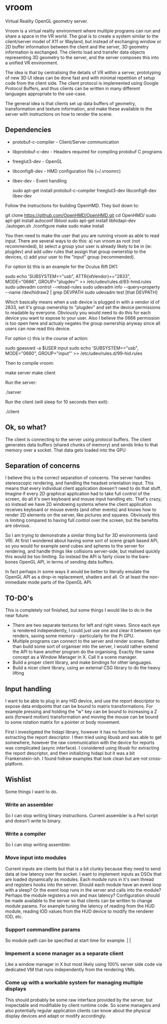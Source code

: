 # vroom
Virtual Reality OpenGL geometry server.

Vroom is a virtual reality environment where multiple programs can run and share a space in the VR world. The goal is to create a system similar to the client/server model of X11 or Wayland, but instead of exchanging window or 2D buffer information between the client and the server, 3D geometry information is exchanged. The clients load and transfer data objects representing 3D geometry to the server, and the server composes this into a unified VR environment.

The idea is that by centralising the details of VR within a server, prototyping of new 3D UI ideas can be done fast and with minimal repetition of setup code from the client side. The client protocol is implemented using Google Protocol Buffers, and thus clients can be written in many different languages appropriate to the use-case.

The general idea is that clients set up data buffers of geometry, transformation and texture information, and make these available to the server with instructions on how to render the scene.

## Dependencies

* protobuf-c-compiler - Client/Server communication
* libprotobuf-c-dev - Headers required for compiling protobuf C programs
* freeglut3-dev - OpenGL
* libconfig8-dev - HMD configuration file (~/.vroomrc)
* libev-dev - Event handling

  sudo apt-get install protobuf-c-compiler freeglut3-dev libconfig8-dev libev-dev

Follow the instructions for building OpenHMD. They boil down to:

  git clone https://github.com/OpenHMD/OpenHMD.git
  cd OpenHMD/
  sudo apt-get install autoconf libtool
  sudo apt-get install libhidapi-dev
  ./autogen.sh
  ./configure
  make
  sudo make install

You then need to make the user that you are running vroom as able to read input. There are several ways to do this: a) run vroom as root (not recommended), b) select a group your user is already likely to be in (ie: plugdev) and add udev rules that assign that group ownership to the devices, c) add your user to the "input" group (recommended).

For option b) this is an example for the Oculus Rift DK1:

  sudo echo 'SUBSYSTEM=="usb", ATTR{idVendor}=="2833", MODE="0666", GROUP="plugdev"' >> /etc/udev/rules.d/83-hmd.rules
  sudo udevadm control --reload-rules
  sudo udevadm info --query=property --name /dev/hidraw2 | grep DEVPATH
  sudo udevadm test [that DEVPATH]

Which basically means when a usb device is plugged in with a vendor id of 2833, set it's group ownership to "plugdev" and set the device permissions to readable by everyone. Obviously you would need to do this for each device you want to expose to your user. Also I believe the 0666 permission is too open here and actualy negates the group ownership anyway since all users can now read this device.

For option c) this is the course of action:

  sudo gpasswd -a $USER input
  sudo echo 'SUBSYSTEM=="usb", MODE="0660", GROUP="input"' >> /etc/udev/rules.d/99-hid.rules

Then to compile vroom:

  make server
  make client

Run the server:

  ./server

Run the client (will sleep for 10 seconds then exit):

  ./client

## Ok, so what?

The client is connecting to the server using protocol buffers. The client generates data buffers (shared chunks of memory) and sends links to that memory over a socket. That data gets loaded into the GPU 

## Separation of concerns

I believe this is the correct separation of concerns. The server handles stereoscopic rendering, and handling the headset orientation input. This means that every individual client application doesen't need to do that stuff. Imagine if every 2D graphical application had to take full control of the screen, do all it's own keyboard and mouse input handling etc. That's crazy, so instead we have 2D windowing systems where the client application receives keyboard or mouse events (and other events) and knows how to render 2D elements on the server, like pictures and squares. Obviously this is limiting compared to having full control over the screen, but the benefits are obvious.

So I am trying to demonstrate a similar thing but for 3D environments (and VR). At first I wondered about having some sort of scene graph based API, so you would for example send cubes and spheres to the server for rendering, and handle things like collisions server-side, but realised quickly this would be too limiting. So instead the API is fairly close to the bare-bones OpenGL API, in terms of sending data buffers.

In fact perhaps in some ways it would be better to literally emulate the OpenGL API as a drop-in replacement, shaders and all. Or at least the non-immediate mode parts of the OpenGL API.

## TO-DO's

This is completely not finished, but some things I would like to do in the near future:

* There are two separate textures for left and right views. Since each eye is rendered independently, I could just use one and clear it between eye renders, saving some memory - particularly for the Pi GPU.
* Multiple programs can connect to the server and render scenes. Rather than build some sort of organiser into the server, I would rather extend the API to have another program do the organising. Exactly the same concept as a Window Manager in X. Call it a scene manager.
* Build a proper client library, and make bindings for other languages.
* Build a nicer client library, using an external CSG library to do the heavy lifting

## Input handling

I want to be able to plug in any HID device, and use the report descriptor to expose data endpoints that can be bound to matrix transformations. For example pressing and holding the "w" key can be bound to increasing a Z axis (forward motion) transformation and moving the mouse can be bound to some rotation matrix for a pointer or body movement.

First I investigated the hidapi library, however it has no function for extracting the report descriptor. I then tried using libusb and was able to get somewhere, however the raw communication with the device for reports was complicated (async interface). I considered using libusb for extracting the report descriptor, and then initializing hidapi but it was a bit Frankenstein-ish. I found hidraw examples that look clean but are not cross-platform.

## Wishlist

Some things I want to do.

### Write an assembler

So I can stop writing binary instructions. Current assembler is a Perl script and doesn't write to binary.

### Write a compiler

So I can stop writing assembler.

### Move input into modules

Current inputs are clients but that is a bit clunky because they need to send data at low latency over the socket. I want to implement inputs as DSOs that are loaded dynamically as modules. Each module runs in it's own thread and registers hooks into the server. Should each module have an event loop with a sleep? Or the event loop runs in the server and calls into the module? Perhaps the module registers a min and max latency? Configuration should be made available to the server so that clients can be written to change module params. For example tuning the latency of reading from the HUD module, reading IOD values from the HUD device to modify the renderer IOD, etc.

### Support commandline params

So module path can be specified at start time for example. | |

### Impement a scene manager as a separate client

Like a window manager in X but most likely using 100% server side code via dedicated VM that runs independently from the rendering VMs.

### Come up with a workable system for managing multiple displays

This should probably be some raw interface provided by the server, but inspectable and modifiable by client runtime code. So scene managers and also potentially regular application clients can know about the physical display devices and adapt or modify accordingly.



